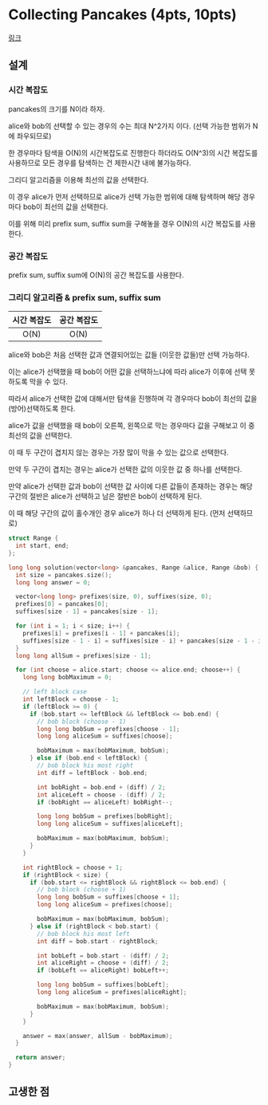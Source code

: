 # Collecting Pancakes (4pts, 10pts)

[링크](https://codingcompetitions.withgoogle.com/codejam/round/0000000000c9607c/0000000000cad7d1)

## 설계

### 시간 복잡도

pancakes의 크기를 N이라 하자.

alice와 bob의 선택할 수 있는 경우의 수는 최대 N^2가지 이다. (선택 가능한 범위가 N에 좌우되므로)

한 경우마다 탐색을 O(N)의 시간복잡도로 진행한다 하더라도 O(N^3)의 시간 복잡도를 사용하므로 모든 경우를 탐색하는 건 제한시간 내에 불가능하다.

그리디 알고리즘을 이용해 최선의 값을 선택한다.

이 경우 alice가 먼저 선택하므로 alice가 선택 가능한 범위에 대해 탐색하며 해당 경우마다 bob이 최선의 값을 선택한다.

이를 위해 미리 prefix sum, suffix sum을 구해놓을 경우 O(N)의 시간 복잡도를 사용한다.

### 공간 복잡도

prefix sum, suffix sum에 O(N)의 공간 복잡도를 사용한다.

### 그리디 알고리즘 & prefix sum, suffix sum

| 시간 복잡도 | 공간 복잡도 |
| :---------: | :---------: |
|    O(N)     |    O(N)     |

alice와 bob은 처음 선택한 값과 연결되어있는 값들 (이웃한 값들)만 선택 가능하다.

이는 alice가 선택했을 때 bob이 어떤 값을 선택하느냐에 따라 alice가 이후에 선택 못하도록 막을 수 있다.

따라서 alice가 선택한 값에 대해서만 탐색을 진행하며 각 경우마다 bob이 최선의 값을 (방어)선택하도록 한다.

alice가 값을 선택했을 때 bob이 오른쪽, 왼쪽으로 막는 경우마다 값을 구해보고 이 중 최선의 값을 선택한다.

이 때 두 구간이 겹치지 않는 경우는 가장 많이 막을 수 있는 값으로 선택한다.

만약 두 구간이 겹치는 경우는 alice가 선택한 값의 이웃한 값 중 하나를 선택한다.

만약 alice가 선택한 값과 bob이 선택한 값 사이에 다른 값들이 존재하는 경우는 해당 구간의 절반은 alice가 선택하고 남은 절반은 bob이 선택하게 된다.

이 때 해당 구간의 값이 홀수개인 경우 alice가 하나 더 선택하게 된다. (먼저 선택하므로)

```cpp
struct Range {
  int start, end;
};

long long solution(vector<long> &pancakes, Range &alice, Range &bob) {
  int size = pancakes.size();
  long long answer = 0;

  vector<long long> prefixes(size, 0), suffixes(size, 0);
  prefixes[0] = pancakes[0];
  suffixes[size - 1] = pancakes[size - 1];

  for (int i = 1; i < size; i++) {
    prefixes[i] = prefixes[i - 1] + pancakes[i];
    suffixes[size - 1 - i] = suffixes[size - i] + pancakes[size - 1 - i];
  }
  long long allSum = prefixes[size - 1];

  for (int choose = alice.start; choose <= alice.end; choose++) {
    long long bobMaximum = 0;

    // left block case
    int leftBlock = choose - 1;
    if (leftBlock >= 0) {
      if (bob.start <= leftBlock && leftBlock <= bob.end) {
        // bob block (choose - 1)
        long long bobSum = prefixes[choose - 1];
        long long aliceSum = suffixes[choose];

        bobMaximum = max(bobMaximum, bobSum);
      } else if (bob.end < leftBlock) {
        // bob block his most right
        int diff = leftBlock - bob.end;

        int bobRight = bob.end + (diff) / 2;
        int aliceLeft = choose - (diff) / 2;
        if (bobRight == aliceLeft) bobRight--;

        long long bobSum = prefixes[bobRight];
        long long aliceSum = suffixes[aliceLeft];

        bobMaximum = max(bobMaximum, bobSum);
      }
    }

    int rightBlock = choose + 1;
    if (rightBlock < size) {
      if (bob.start <= rightBlock && rightBlock <= bob.end) {
        // bob block (choose + 1)
        long long bobSum = suffixes[choose + 1];
        long long aliceSum = prefixes[choose];

        bobMaximum = max(bobMaximum, bobSum);
      } else if (rightBlock < bob.start) {
        // bob block his most left
        int diff = bob.start - rightBlock;

        int bobLeft = bob.start - (diff) / 2;
        int aliceRight = choose + (diff) / 2;
        if (bobLeft == aliceRight) bobLeft++;

        long long bobSum = suffixes[bobLeft];
        long long aliceSum = prefixes[aliceRight];

        bobMaximum = max(bobMaximum, bobSum);
      }
    }

    answer = max(answer, allSum - bobMaximum);
  }

  return answer;
}
```

## 고생한 점
